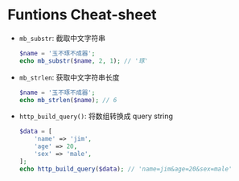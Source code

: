 # Funtions Cheat-sheet

* `mb_substr`: 截取中文字符串

  ```php
  $name = '玉不琢不成器';
  echo mb_substr($name, 2, 1); // '琢'
  ```
  
* `mb_strlen`: 获取中文字符串长度

  ```php
  $name = '玉不琢不成器';
  echo mb_strlen($name); // 6
  ```
* `http_build_query()`: 将数组转换成 query string
    
  ```php
  $data = [
      'name' => 'jim',
      'age' => 20,
      'sex' => 'male',
  ];
  echo http_build_query($data); // 'name=jim&age=20&sex=male'
  ```
